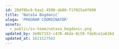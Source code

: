 ```yaml
---
id: 28df8bc8-6aa1-4590-ab00-f1f025a4f690
title: 'Nataša Bogdanić'
uloga: 'PROGRAM COORDINATOR'
assets:
  - public/sv-team/natasa_bogdanic.png
updated_by: 3e0b7153-c478-46da-8c50-fde8ce1a616d
updated_at: 1621527563
---
```

